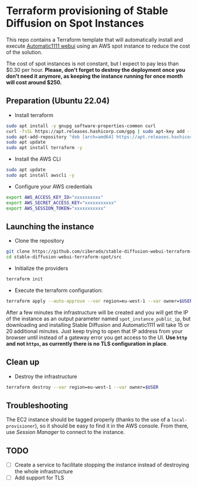 # Terraform provisioning of Stable Diffusion on Spot Instances

This repo contains a Terraform template that will automatically install and execute
[Automatic1111 webui](https://github.com/AUTOMATIC1111/stable-diffusion-webui) using
an AWS spot instance to reduce the cost of the solution.

The cost of spot instances is not constant, but I expect to pay less than $0.30 per
hour. **Please, don't forget to destroy the deployment once you don't need it anymore,
as keeping the instance running for once month will cost around $250.**

## Preparation (Ubuntu 22.04)

* Install terraform

```bash
sudo apt install -y gnupg software-properties-common curl
curl -fsSL https://apt.releases.hashicorp.com/gpg | sudo apt-key add -
sudo apt-add-repository "deb [arch=amd64] https://apt.releases.hashicorp.com jammy main" -y
sudo apt update 
sudo apt install terraform -y
```

* Install the AWS CLI

```bash
sudo apt update
sudo apt install awscli -y
```

* Configure your AWS credentials

```bash
export AWS_ACCESS_KEY_ID="xxxxxxxxxx"
export AWS_SECRET_ACCESS_KEY="xxxxxxxxxxx"
export AWS_SESSION_TOKEN="xxxxxxxxxxx"
```

## Launching the instance

* Clone the repository

```bash
git clone https://github.com/ciberado/stable-diffusion-webui-terraform-spot
cd stable-diffusion-webui-terraform-spot/src
```

* Initialize the providers

```bash
terraform init
```

* Execute the terraform configuration:

```bash
terraform apply --auto-approve --var region=eu-west-1 --var owner=$USER
```

After a few minutes the infrastructure will be created and you will get the IP
of the instance as an output parameter named `spot_instance_public_ip`, but
downloading and installing Stable Diffusion and Automatic1111 will take 15 or
20 additional minutes. Just keep trying to open that IP address from your
browser until instead of a gateway error you get access to the UI. **Use `http`
and not `https`, as currently there is no TLS configuration in place**.

## Clean up

* Destroy the infrastructure

```bash
terraform destroy --var region=eu-west-1 --var owner=$USER
```

## Troubleshooting

The EC2 instance should be tagged properly (thanks to the use of a `local-provisioner`),
so it should be easy to find it in the AWS console. From there, use *Session Manager* to
connect to the instance.

## TODO

- [ ] Create a service to facilitate stopping the instance instead of destroying the whole infrastructure
- [ ] Add support for TLS
